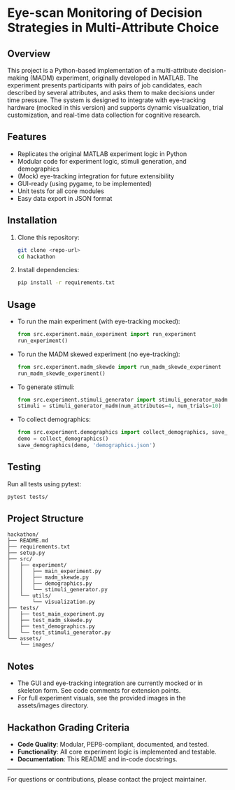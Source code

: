 # Eye-scan Monitoring of Decision Strategies in Multi-Attribute Choice

## Overview
This project is a Python-based implementation of a multi-attribute decision-making (MADM) experiment, originally developed in MATLAB. The experiment presents participants with pairs of job candidates, each described by several attributes, and asks them to make decisions under time pressure. The system is designed to integrate with eye-tracking hardware (mocked in this version) and supports dynamic visualization, trial customization, and real-time data collection for cognitive research.

## Features
- Replicates the original MATLAB experiment logic in Python
- Modular code for experiment logic, stimuli generation, and demographics
- (Mock) eye-tracking integration for future extensibility
- GUI-ready (using pygame, to be implemented)
- Unit tests for all core modules
- Easy data export in JSON format

## Installation
1. Clone this repository:
   ```bash
   git clone <repo-url>
   cd hackathon
   ```
2. Install dependencies:
   ```bash
   pip install -r requirements.txt
   ```

## Usage
- To run the main experiment (with eye-tracking mocked):
  ```python
  from src.experiment.main_experiment import run_experiment
  run_experiment()
  ```
- To run the MADM skewed experiment (no eye-tracking):
  ```python
  from src.experiment.madm_skewde import run_madm_skewde_experiment
  run_madm_skewde_experiment()
  ```
- To generate stimuli:
  ```python
  from src.experiment.stimuli_generator import stimuli_generator_madm
  stimuli = stimuli_generator_madm(num_attributes=4, num_trials=10)
  ```
- To collect demographics:
  ```python
  from src.experiment.demographics import collect_demographics, save_demographics
  demo = collect_demographics()
  save_demographics(demo, 'demographics.json')
  ```

## Testing
Run all tests using pytest:
```bash
pytest tests/
```

## Project Structure
```
hackathon/
├── README.md
├── requirements.txt
├── setup.py
├── src/
│   ├── experiment/
│   │   ├── main_experiment.py
│   │   ├── madm_skewde.py
│   │   ├── demographics.py
│   │   └── stimuli_generator.py
│   └── utils/
│       └── visualization.py
├── tests/
│   ├── test_main_experiment.py
│   ├── test_madm_skewde.py
│   ├── test_demographics.py
│   └── test_stimuli_generator.py
└── assets/
    └── images/
```

## Notes
- The GUI and eye-tracking integration are currently mocked or in skeleton form. See code comments for extension points.
- For full experiment visuals, see the provided images in the assets/images directory.

## Hackathon Grading Criteria
- **Code Quality**: Modular, PEP8-compliant, documented, and tested.
- **Functionality**: All core experiment logic is implemented and testable.
- **Documentation**: This README and in-code docstrings.

---
For questions or contributions, please contact the project maintainer. 
